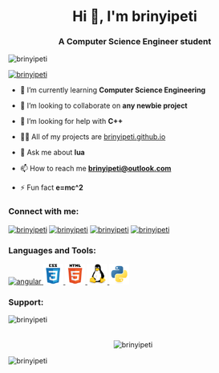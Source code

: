 <h1 align="center">Hi 👋, I'm brinyipeti</h1>
<h3 align="center">A Computer Science Engineer student</h3>

<p align="left"> <img src="https://komarev.com/ghpvc/?username=brinyipeti&label=Profile%20views&color=0e75b6&style=flat" alt="brinyipeti" /> </p>

<p align="left"> <a href="https://github.com/ryo-ma/github-profile-trophy"><img src="https://github-profile-trophy.vercel.app/?username=brinyipeti" alt="brinyipeti" /></a> </p>

- 🌱 I’m currently learning **Computer Science Engineering**

- 👯 I’m looking to collaborate on **any newbie project**

- 🤝 I’m looking for help with **C++**

- 👨‍💻 All of my projects are [brinyipeti.github.io](brinyipeti.github.io)

- 💬 Ask me about **lua**

- 📫 How to reach me **brinyipeti@outlook.com**

- ⚡ Fun fact **e=mc^2**

<h3 align="left">Connect with me:</h3>
<p align="left">
<a href="https://codepen.io/brinyipeti" target="blank"><img align="center" src="https://raw.githubusercontent.com/rahuldkjain/github-profile-readme-generator/master/src/images/icons/Social/codepen.svg" alt="brinyipeti" height="30" width="40" /></a>
<a href="https://dev.to/brinyipeti" target="blank"><img align="center" src="https://raw.githubusercontent.com/rahuldkjain/github-profile-readme-generator/master/src/images/icons/Social/devto.svg" alt="brinyipeti" height="30" width="40" /></a>
<a href="https://twitter.com/brinyipeti" target="blank"><img align="center" src="https://raw.githubusercontent.com/rahuldkjain/github-profile-readme-generator/master/src/images/icons/Social/twitter.svg" alt="brinyipeti" height="30" width="40" /></a>
<a href="https://linkedin.com/in/brinyipeti" target="blank"><img align="center" src="https://raw.githubusercontent.com/rahuldkjain/github-profile-readme-generator/master/src/images/icons/Social/linked-in-alt.svg" alt="brinyipeti" height="30" width="40" /></a>
</p>

<h3 align="left">Languages and Tools:</h3>
<p align="left"> <a href="https://angular.io" target="_blank" rel="noreferrer"> <img src="https://angular.io/assets/images/logos/angular/angular.svg" alt="angular" width="40" height="40"/> </a> <a href="https://www.w3schools.com/css/" target="_blank" rel="noreferrer"> <img src="https://raw.githubusercontent.com/devicons/devicon/master/icons/css3/css3-original-wordmark.svg" alt="css3" width="40" height="40"/> </a> <a href="https://www.w3.org/html/" target="_blank" rel="noreferrer"> <img src="https://raw.githubusercontent.com/devicons/devicon/master/icons/html5/html5-original-wordmark.svg" alt="html5" width="40" height="40"/> </a> <a href="https://www.linux.org/" target="_blank" rel="noreferrer"> <img src="https://raw.githubusercontent.com/devicons/devicon/master/icons/linux/linux-original.svg" alt="linux" width="40" height="40"/> </a> <a href="https://www.python.org" target="_blank" rel="noreferrer"> <img src="https://raw.githubusercontent.com/devicons/devicon/master/icons/python/python-original.svg" alt="python" width="40" height="40"/> </a> </p>

<h3 align="left">Support:</h3>
<p><a href="https://ko-fi.com/brinyipeti"> <img align="left" src="https://cdn.ko-fi.com/cdn/kofi3.png?v=3" height="50" width="210" alt="brinyipeti" /></a></p><br><br>

<p><img align="center" src="https://github-readme-stats.vercel.app/api/top-langs?username=brinyipeti&show_icons=true&locale=en&layout=compact" alt="brinyipeti" /></p>

<p><img align="center" src="https://github-readme-streak-stats.herokuapp.com/?user=brinyipeti&" alt="brinyipeti" /></p>

